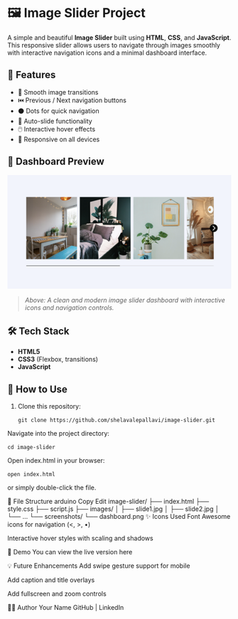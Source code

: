 # 🖼️ Image Slider Project

A simple and beautiful **Image Slider** built using **HTML**, **CSS**, and **JavaScript**. This responsive slider allows users to navigate through images smoothly with interactive navigation icons and a minimal dashboard interface.

## 🚀 Features

- 📸 Smooth image transitions
- ⏮️ Previous / Next navigation buttons
- ⚫ Dots for quick navigation
- 🔄 Auto-slide functionality
- 🖱️ Interactive hover effects
- 📱 Responsive on all devices

## 📸 Dashboard Preview

![Dashboard Screenshot](./images/dashboard.png)

> *Above: A clean and modern image slider dashboard with interactive icons and navigation controls.*

## 🛠️ Tech Stack

- **HTML5**
- **CSS3** (Flexbox, transitions)
- **JavaScript**

## 🔧 How to Use

1. Clone this repository:
   ```
   git clone https://github.com/shelavalepallavi/image-slider.git

Navigate into the project directory:
```
cd image-slider
```

Open index.html in your browser:

```
open index.html
```

or simply double-click the file.

📁 File Structure
arduino
Copy
Edit
image-slider/
├── index.html
├── style.css
├── script.js
├── images/
│   ├── slide1.jpg
│   ├── slide2.jpg
│   └── ...
└── screenshots/
    └── dashboard.png
✨ Icons Used
Font Awesome icons for navigation (<, >, •)

Interactive hover styles with scaling and shadows

📌 Demo
You can view the live version here

💡 Future Enhancements
Add swipe gesture support for mobile

Add caption and title overlays

Add fullscreen and zoom controls

🧑‍💻 Author
Your Name
GitHub | LinkedIn

